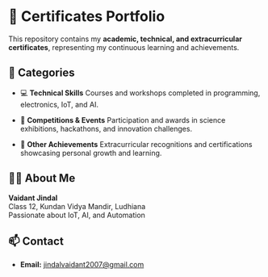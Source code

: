 # 🏅 Certificates Portfolio

This repository contains my **academic, technical, and extracurricular certificates**, representing my continuous learning and achievements.

## 📘 Categories

- 💻 **Technical Skills**
  Courses and workshops completed in programming, electronics, IoT, and AI.

- 🧠 **Competitions & Events**
  Participation and awards in science exhibitions, hackathons, and innovation challenges.

- 🌱 **Other Achievements**
  Extracurricular recognitions and certifications showcasing personal growth and learning.

## 🧑‍💻 About Me

**Vaidant Jindal**  
Class 12, Kundan Vidya Mandir, Ludhiana  
Passionate about IoT, AI, and Automation

## 📫 Contact
- **Email:**  jindalvaidant2007@gmail.com
